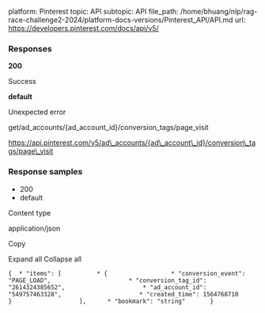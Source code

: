platform: Pinterest
topic: API
subtopic: API
file_path: /home/bhuang/nlp/rag-race-challenge2-2024/platform-docs-versions/Pinterest_API/API.md
url: https://developers.pinterest.com/docs/api/v5/

### Responses

**200**

Success

**default**

Unexpected error

get/ad\_accounts/{ad\_account\_id}/conversion\_tags/page\_visit

https://api.pinterest.com/v5/ad\_accounts/{ad\_account\_id}/conversion\_tags/page\_visit

### Response samples

* 200
* default

Content type

application/json

Copy

Expand all Collapse all

`{  * "items": [          * {                  * "conversion_event": "PAGE_LOAD",                      * "conversion_tag_id": "2614324385652",                      * "ad_account_id": "549757463328",                      * "created_time": 1564768710                               }                   ],      * "bookmark": "string"       }`
